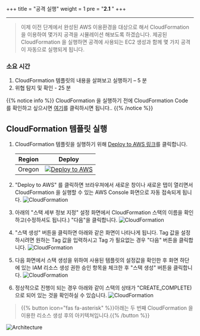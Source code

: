 +++
title = "공격 실행"
weight = 1
pre = "<b>2.1 </b>"
+++

* * *

> 이제 이전 단계에서 완성된 AWS 이용환경을 대상으로 해서 CloudFormation 을 이용하여 몇가지 공격을 시뮬레이션 해보도록 하겠습니다. 제공된 CloudFormation 을 실행하면 공격에 사용되는 EC2 생성과 함께 몇 가지 공격이 자동으로 실행되게 됩니다. 

### 소요 시간
1.	CloudFormation 템플릿의 내용을 살펴보고 실행하기 – 5 분
2.	위협 탐지 및 확인 - 25 분

{{% notice info %}}
CloudFormation 을 실행하기 전에 CloudFormation Code 를 확인하고 싶으시면 [여기](https://github.com/sessin/threatdetection/blob/master/cloudformation/02-attack-simulation.yml)를 클릭하시면 됩니다..
{{% /notice %}}


## CloudFormation 템플릿 실행
1. CloudFormation 템플릿을 실행하기 위해 [Deploy to AWS 링크](https://ap-northeast-2.console.aws.amazon.com/cloudformation/home?region=ap-northeast-2#/stacks/create/template?stackName=ThreatDetectionWksp-Env-Setup&templateURL=https://do-not-delete-eunsshin-workshop.s3.ap-northeast-2.amazonaws.com/threatdetection/02-attack-simulation.yml)를 클릭합니다.

    |Region|Deploy|
    |------|-----|
    |Oregon|[![Deploy to AWS](/images/deploy-to-aws.png)](https://ap-northeast-2.console.aws.amazon.com/cloudformation/home?region=ap-northeast-2#/stacks/create/template?stackName=ThreatDetectionWksp-Env-Setup&templateURL=https://do-not-delete-eunsshin-workshop.s3.ap-northeast-2.amazonaws.com/threatdetection/02-attack-simulation.yml)|

2. "Deploy to AWS" 를 클릭하면 브라우져에서 새로운 창이나 새로운 탭이 열리면서 CloudFormation 을 실행할 수 있는 AWS Console 화면으로 자동 접속되게 됩니다.
![CloudFormation](/images/attack_formation1.png)
3. 아래의 "스택 세부 정보 지정" 설정 화면에서 CloudFormation 스택의 이름을 확인하고(수정하셔도 됩니다.) "다음"을 클릭합니다.
![CloudFormation](/images/attack_formation2.png)
4. "스택 생성" 버튼을 클릭하면 아래와 같은 화면이 나타나게 됩니다. Tag 값을 설정하시려면 원하는 Tag 값을 입력하시고 Tag 가 필요없는 경우 "다음" 버튼을 클릭합니다.
![CloudFormation](/images/attack_formation3.png)
5. 다음 화면에서 스택 생성을 위하여 사용된 템플릿의 설정값을 확인한 후 화면 하단에 있는 IAM 리소스 생성 권한 승인 항목을 체크한 후 "스택 생성" 버튼을 클릭합니다.
![CloudFormation](/images/iam_permission.png)
6. 정상적으로 진행이 되는 경우 아래와 같이 스택의 상태가 "CREATE_COMPLETE)으로 되어 있는 것을 확인하실 수 있습니다.
![CloudFormation](/images/attack_formation4.png)

> {{% button icon="fas fa-asterisk" %}}아래는 두 번째 CloudFormation 을 이용한 리소스 생성 후의 아키텍쳐입니다.{{% /button %}}

![Architecture](/images/formation_architecture1.png)
